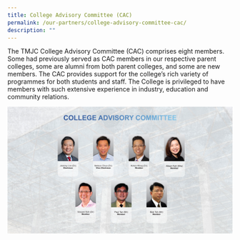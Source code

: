 ```yaml
---
title: College Advisory Committee (CAC)
permalink: /our-partners/college-advisory-committee-cac/
description: ""
---
```

The TMJC College Advisory Committee (CAC) comprises eight members. Some had previously served as CAC members in our respective parent colleges, some are alumni from both parent colleges, and some are new members. The CAC provides support for the college’s rich variety of programmes for both students and staff. The College is privileged to have members with such extensive experience in industry, education and community relations.

![](/images/CAC/TMJC%20CAC%20Photo%20Chart%20130123-01.jpg)


